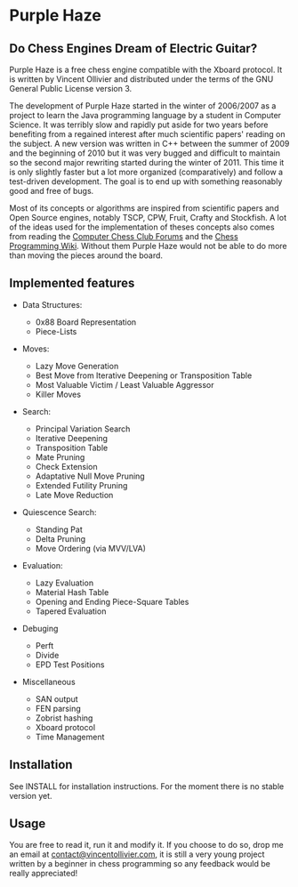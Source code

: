 Purple Haze
===========


Do Chess Engines Dream of Electric Guitar?
------------------------------------------

Purple Haze is a free chess engine compatible with the Xboard protocol. It is
written by Vincent Ollivier and distributed under the terms of the GNU General
Public License version 3.

The development of Purple Haze started in the winter of 2006/2007 as a project
to learn the Java programming language by a student in Computer Science.
It was terribly slow and rapidly put aside for two years before benefiting
from a regained interest after much scientific papers' reading on the subject.
A new version was written in C++ between the summer of 2009 and the beginning
of 2010 but it was very bugged and difficult to maintain so the second major
rewriting started during the winter of 2011. This time it is only slightly
faster but a lot more organized (comparatively) and follow a test-driven
development. The goal is to end up with something reasonably good and free of
bugs.

Most of its concepts or algorithms are inspired from scientific papers and
Open Source engines, notably TSCP, CPW, Fruit, Crafty and Stockfish. A lot of
the ideas used for the implementation of theses concepts also comes from
reading the [Computer Chess Club Forums](http://talkchess.com/forum/) and the
[Chess Programming Wiki](http://chessprogramming.wikispaces.com/). Without
them Purple Haze would not be able to do more than moving the pieces around
the board.


Implemented features
--------------------

* Data Structures:
    * 0x88 Board Representation
    * Piece-Lists

* Moves:
    * Lazy Move Generation
    * Best Move from Iterative Deepening or Transposition Table
    * Most Valuable Victim / Least Valuable Aggressor
    * Killer Moves

* Search:
    * Principal Variation Search
    * Iterative Deepening
    * Transposition Table
    * Mate Pruning
    * Check Extension
    * Adaptative Null Move Pruning
    * Extended Futility Pruning
    * Late Move Reduction

* Quiescence Search:
    * Standing Pat
    * Delta Pruning
    * Move Ordering (via MVV/LVA)

* Evaluation:
    * Lazy Evaluation
    * Material Hash Table
    * Opening and Ending Piece-Square Tables
    * Tapered Evaluation

* Debuging
    * Perft
    * Divide
    * EPD Test Positions

* Miscellaneous
    * SAN output
    * FEN parsing
    * Zobrist hashing
    * Xboard protocol
    * Time Management


Installation
------------

See INSTALL for installation instructions. For the moment there is no stable
version yet.


Usage
-----

You are free to read it, run it and modify it. If you choose to do so, drop me
an email at <contact@vincentollivier.com>, it is still a very young project
written by a beginner in chess programming so any feedback would be really
appreciated!

